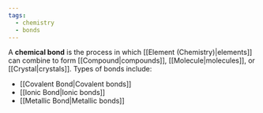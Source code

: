 ```yaml
---
tags:
  - chemistry
  - bonds
---
```

A **chemical bond** is the process in which [[Element (Chemistry)|elements]] can combine to form [[Compound|compounds]], [[Molecule|molecules]], or [[Crystal|crystals]]. Types of bonds include:

- [[Covalent Bond|Covalent bonds]]
- [[Ionic Bond|Ionic bonds]]
- [[Metallic Bond|Metallic bonds]]

